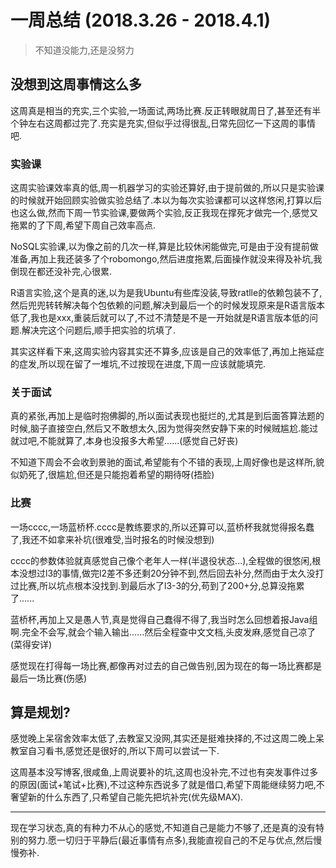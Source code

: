 # 一周总结 (2018.3.26 - 2018.4.1)


> 不知道没能力,还是没努力


## 没想到这周事情这么多

这周真是相当的充实,三个实验,一场面试,两场比赛.反正转眼就周日了,甚至还有半个钟左右这周都过完了.充实是充实,但似乎过得很乱,日常先回忆一下这周的事情吧.

### 实验课

这周实验课效率真的低,周一机器学习的实验还算好,由于提前做的,所以只是实验课的时候就开始回顾实验做实验总结了.本以为每次实验课都可以这样悠闲,打算以后也这么做,然而下周一节实验课,要做两个实验,反正我现在撑死才做完一个,感觉又拖累的了下周,希望下周自己效率高点.

NoSQL实验课,以为像之前的几次一样,算是比较休闲能做完,可是由于没有提前做准备,再加上我还装多了个robomongo,然后进度拖累,后面操作就没来得及补坑,我倒现在都还没补完,心很累.

R语言实验,这个是真的迷,以为是我Ubuntu有些库没装,导致ratlle的依赖包装不了,然后兜兜转转解决每个包依赖的问题,解决到最后一个的时候发现原来是R语言版本低了,我也是xxx,重装后就可以了,不过不清楚是不是一开始就是R语言版本低的问题.解决完这个问题后,顺手把实验的坑填了.

其实这样看下来,这周实验内容其实还不算多,应该是自己的效率低了,再加上拖延症的症发,所以现在留了一堆坑,不过按现在进度,下周一应该就能填完.

### 关于面试

真的紧张,再加上是临时抱佛脚的,所以面试表现也挺烂的,尤其是到后面答算法题的时候,脑子直接空白,然后又不敢想太久,因为觉得突然安静下来的时候贼尴尬.能过就过吧,不能就算了,本身也没报多大希望......(感觉自己好丧)

不知道下周会不会收到景驰的面试,希望能有个不错的表现,上周好像也是这样所,貌似奶死了,很尴尬,但还是只能抱着希望的期待呀(捂脸)

### 比赛

一场cccc,一场蓝桥杯.cccc是教练要求的,所以还算可以,蓝桥杯我就觉得报名蠢了,我还不如拿来补坑(很难受,当时报名的时候没想到)

cccc的参数体验就真感觉自己像个老年人一样(半退役状态...),全程做的很悠闲,根本没想过l3的事情,做完l2差不多还剩20分钟不到,然后回去补分,然而由于太久没打过比赛,所以坑点根本没找到.到最后水了l3-3的分,苟到了200+分,总算没拖累了......

蓝桥杯,再加上又是愚人节,真是觉得自己蠢得不得了,我当时怎么回想着报Java组啊.完全不会写,就会个输入输出......然后全程查中文文档,头皮发麻,感觉自己凉了(菜得安详)

感觉现在打得每一场比赛,都像再对过去的自己做告别,因为现在的每一场比赛都是最后一场比赛(伤感)

## 算是规划?

感觉晚上呆宿舍效率太低了,去教室又没网,其实还是挺难抉择的,不过这周二晚上呆教室自习看书,感觉还是很好的,所以下周可以尝试一下.

这周基本没写博客,很咸鱼,上周说要补的坑,这周也没补完,不过也有突发事件过多的原因(面试+笔试+比赛),不过这种东西说多了就是借口,希望下周能继续努力吧,不奢望新的什么东西了,只希望自己能先把坑补完(优先级MAX).

---

现在学习状态,真的有种力不从心的感觉,不知道自己是能力不够了,还是真的没有特别的努力.愿一切归于平静后(最近事情有点多),我能直视自己的不足与优点,然后慢慢弥补.